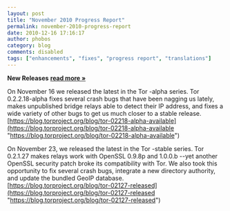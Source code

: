 ```yaml
---
layout: post
title: "November 2010 Progress Report"
permalink: november-2010-progress-report
date: 2010-12-16 17:16:17
author: phobos
category: blog
comments: disabled
tags: ["enhancements", "fixes", "progress report", "translations"]
---
```


**New Releases** [**read more »**](https://blog.torproject.org/blog/november-2010-progress-report)

On November 16 we released the latest in the Tor -alpha series. Tor 0.2.2.18-alpha fixes several crash bugs that have been nagging us lately, makes unpublished bridge relays able to detect their IP address, and fixes a wide variety of other bugs to get us much closer to a stable release. [https://blog.torproject.org/blog/tor-02218-alpha-available](https://blog.torproject.org/blog/tor-02218-alpha-available "https://blog.torproject.org/blog/tor-02218-alpha-available")

On November 23, we released the latest in the Tor -stable series. Tor 0.2.1.27 makes relays work with OpenSSL 0.9.8p and 1.0.0.b --yet another OpenSSL security patch broke its compatibility with Tor. We also took this opportunity to fix several crash bugs, integrate a new directory authority, and update the bundled GeoIP database. [https://blog.torproject.org/blog/tor-02127-released](https://blog.torproject.org/blog/tor-02127-released "https://blog.torproject.org/blog/tor-02127-released")
